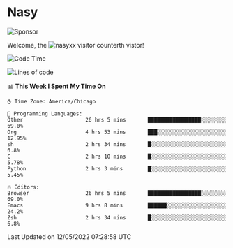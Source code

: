 # Nasy

<!--
<p align="center">
<img height="200" src="https://github-readme-stats.vercel.app/api?username=nasyxx&count_private=true&show_icons=true&theme=dracula&include_all_commits=true"/>
<img height="200" src="https://github-readme-stats.vercel.app/api/top-langs/?username=nasyxx&theme=dracula&hide=html,jupyter+notebook&count_private=true&show_icons=true"/>
</p>

  
----------------
-->

![Sponsor](https://img.shields.io/static/v1.svg?label=Sponsor&message=%E2%9D%A4&logo=GitHub&style=flat&color=pink)
 
Welcome, the ![nasyxx visitor counter](https://count.getloli.com/get/@nasyxx?theme=rule34)th vistor!
 
<!--START_SECTION:waka-->
![Code Time](http://img.shields.io/badge/Code%20Time-2%2C356%20hrs%2053%20mins-blue)

![Lines of code](https://img.shields.io/badge/From%20Hello%20World%20I%27ve%20Written-5%20Million%20lines%20of%20code-blue)

📊 **This Week I Spent My Time On** 

```text
⌚︎ Time Zone: America/Chicago

💬 Programming Languages: 
Other                    26 hrs 5 mins       █████████████████░░░░░░░░   69.0% 
Org                      4 hrs 53 mins       ███░░░░░░░░░░░░░░░░░░░░░░   12.95% 
sh                       2 hrs 34 mins       █░░░░░░░░░░░░░░░░░░░░░░░░   6.8% 
C                        2 hrs 10 mins       █░░░░░░░░░░░░░░░░░░░░░░░░   5.78% 
Python                   2 hrs 3 mins        █░░░░░░░░░░░░░░░░░░░░░░░░   5.45%

🔥 Editors: 
Browser                  26 hrs 5 mins       █████████████████░░░░░░░░   69.0% 
Emacs                    9 hrs 8 mins        ██████░░░░░░░░░░░░░░░░░░░   24.2% 
Zsh                      2 hrs 34 mins       █░░░░░░░░░░░░░░░░░░░░░░░░   6.8%

```


 Last Updated on 12/05/2022 07:28:58 UTC
<!--END_SECTION:waka-->

<!-- ![visitors](https://visitor-badge.laobi.icu/badge?page_id=nasyxx.nasyxx) -->
